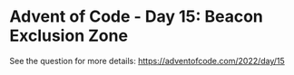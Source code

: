 # Advent of Code - Day 15: Beacon Exclusion Zone
See the question for more details: https://adventofcode.com/2022/day/15
